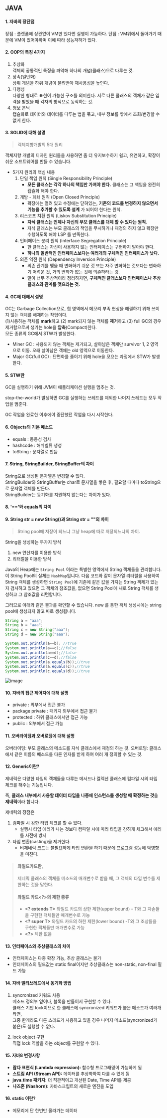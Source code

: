 ## JAVA

#### 1. 자바의 장단점
장점 : 플렛폼에 상관없이 VM만 있다면 실행이 가능하다.
단점 : VM위에서 돌아가기 때문에 VM이 있어야하며 이에 따라 성능저하가 있다.
#### 2. OOP의 특징 4가지

1) 추상화   
객체의 공통적인 특징을 파악해 하나의 개념(클래스)으로 다루는 것.   
2) 상속(일반화)  
상위 개념을 하위 개념이 물려받아 재사용성을 높인다.  
3) 다형성    
다양한 형태로 표현이 가능한 구조를 의미한다. 서로 다른 클래스의 객체가 같은 입력을 받았을 때 각자의 방식으로 동작하는 것.   
4) 정보 은닉   
캡슐화로 데이터와 데이터를 다루는 법을 묶고, 내부 정보를 밖에서 조회/변경할 수 없게 한다.   


#### 3. SOLID에 대해 설명

> 객체지향개발의 5대 원리

객체지향 개발의 디자인 원리들을 사용하면 좀 더 유지보수하기 쉽고, 유연하고, 확장이 쉬운 소프트웨어를 만들 수 있습니다. 

* 5가지 원리의 핵심 내용
  1. 단일 책임 원칙 (Single Responsibility Principle)
     * **모든 클래스는 각각 하나의 책임만 가져야 한다.** 클래스는 그 책임을 완전히 캡슐화 해야 한다. 
  2. 개방 - 폐쇄 원칙 (Open Closed Principle)
     * 확장에는 열려 있고 수정에는 닫혀있는, **기존의 코드를 변경하지 않으면서 기능을 추가할 수 있도록 설계** 가 되어야 한다는 원칙.
  3. 리스코프 치환 원칙 (Liskov Substitution Principle)
     * **자식 클래스는 언제나 자신의 부모 클래스를 대체 할 수 있다는 원칙.** 
     * 자식 클래스는 부모 클래스의 책임을 무시하거나 재정의 하지 않고 확장만 수행하도록 해야 LSP 를 만족한다. 
  4. 인터페이스 분리 원칙 (Interface Segregation Principle)
     * 한 클래스는 자신이 사용하지 않는 인터페이스는 구현하지 말아야 한다.
     * **하나의 일반적인 인터페이스보다는 여러개의 구체적인 인터페이스가 낫다.**
  5. 의존 역전 원칙 (Dependency Inversion Principle)
     * 의존 관계를 맺을 때 변화하기 쉬운 것 또는 자주 변화하는 것보다는 변화하기 어려운 것, 거의 변화가 없는 것에 의존하라는 것.
     * 말이 너무 추상적이라 정리하자면, **구체적인 클래스보다 인터페이스나 추상클래스와 관계를 맺으라는 것.** 

#### 4. GC에 대해서 설명   
GC는 Garbage Collection으로, 힙 영역에서 메모리 부족 현상을 해결하기 위해 쓰이지 않는 객체를 해제하는 작업이다.   
(1)사용하는 객체를 **mark**하고 (2) mark되지 않는 객체를 **제거**하고 (3) full GC의 경우 제거함으로써 생기는 hole을 **압축**(Compact)한다.   
모든 종류의 GC에서 STW가 발생한다.
* Miner GC : 사용되지 않는 객체는 제거되고, 살아남은 객체만 survivor 1, 2 영역으로 이동. 오래 살아남은 객체는 old 영역으로 이동한다.   
* Major GC(full GC) : 단편화를 줄이기 위해 hole을 모으는 과정에서 STW가 발생한다.    



#### 5. STW란

GC을 실행하기 위해 JVM이 애플리케이션 실행을 멈추는 것.

stop-the-world가 발생하면 GC를 실행하는 쓰레드를 제외한 나머지 쓰레드는 모두 작업을 멈춘다. 

GC 작업을 완료한 이후에야 중단했던 작업을 다시 시작한다.

#### 6. Objects의 기본 메소드
- equals : 동등성 검사
- hashcode : 해쉬벨류 생성
- toString : 문자열로 만듬

#### 7. String, StringBuilder, StringBuffer의 차이    
String으로 생성된 문자열은 변경할 수 없다.   
StringBuilder와 StringBuffer는 char로 문자열을 쌓은 후, 필요할 때마다 toString으로 문자열 객체를 만든다.   
StringBuilder는 동기화를 지원하지 않는다는 차이가 있다.    

#### 8. '=='와 equals의 차이
#### 9. String str = new String()과 String str = ""의 차이

> String pool에 저장이 되느냐 그냥 heap에 따로 저장되느냐의 차이.

String을 생성하는 두가지 방식

1. new 연산자를 이용한 방식
2. 리터럴을 이용한 방식

Java의 Heap에는 `String Pool` 이라는 특별한 영역에서 String 객체들을 관리합니다. 이 String Pool의 실체는 `HashMap`입니다. 다음 코드와 같이 문자열 리터럴을 사용하여 String 객체를 생성하면 `String Pool`에 기존에 같은 값을 가지는 String 객체가 있는지 검사하고 있으면 그 객체의 참조값을, 없으면 String Pool에 새로 String 객체를 생성하고 그 참조값을 리턴합니다.

그러므로 아래와 같은 결과를 확인할 수 있습니다. new 를 통한 객체 생성시에는 string pool에 생성되지 않고 따로 생성됩니다. 

~~~java
String a = "aaa";
String b = "aaa";
String c = new String("aaa");
String d = new String("aaa");

System.out.println(a==b); //true
System.out.println(a==c);//false
System.out.println(a==d);//false
System.out.println(c==d);//false
System.out.println(a.equals(b));//true
System.out.println(a.equals(c));//true
System.out.println(c.equals(d));//true
~~~

![image](https://user-images.githubusercontent.com/36303777/96821049-28df3780-1462-11eb-9cc3-389229ad0980.png)



#### 10. 자바의 접근 제어자에 대해 설명
- private : 외부에서 접근 불가
- package private : 패키지 외부에서 접근 불가
- protected : 하위 클래스에서만 접근 가능
- public : 외부에서 접근 가능

#### 11. 오버라이딩과 오버로딩에 대해 설명  

오버라이딩: 부모 클래스의 메소드를 자식 클래스에서 재정의 하는 것.
오버로딩: 클래스에서 같은 이름의 메소드를 다른 인자를 받게 하여 여러 개 정의할 수 있는 것.

#### 12. Generic이란?

제네릭은 다양한 타입의 객체들을 다루는 메서드나 컬렉션 클래스에 컴파일 시의 타입 체크를 해주는 기능입니다.

즉, **클래스 내부에서 사용할 데이터 타입을 나중에 인스턴스를 생성할 때 확정하는 것**을 **제네릭**이라 합니다.

제네릭의 장점은 

1. 컴파일 시 강한 타입 체크를 할 수 있다.
   - 실행시 타입 에러가 나는 것보다 컴파일 시에 미리 타입을 강하게 체크해서 에러를 사전에 방지
2. 타입 변환(casting)을 제거한다.
   - 비제네릭 코드는 불필요하게 타입 변환을 하기 때문에 프로그램 성능에 악영향을 미친다.

> #### 와일드카드란, 
>
> 제네릭 클래스의 객체를 메소드의 매개변수로 받을 때, 그 객체의 타입 변수를 제한하는 것을 말한다.
>
> #### 와일드 카드<?>의 제한 종류
>
> - **<? extends T>** 와일드 카드의 상한 제한(upper bound) - T와 그 자손들을 구현한 객체들만 매개변수로 가능
> - **<? super T>** 와일드 카드의 하한 제한(lower bound) -T와 그 조상들을 구현한 객체들만 매개변수로 가능
> - **<?>** 제한 없음

#### 13. 인터페이스와 추상클래스의 차이
- 인터페이스는 다중 확장 가능, 추상 클래스는 불가
- 인터페이스의 필드값는 static final이지만 추상클래스는 non-static, non-final 필드 가능

#### 14. 자바 멀티쓰레드에서 동기화 방법   

1) syncronized 키워드 사용    
메소드 정의부 옆이나, 블록을 만들어서 구현할 수 있다.  
클래스 기반 lock이므로 한 클래스에 syncronized 키워드가 붙은 메소드가 여러개라면,  
그중 한개라도 다른 스레드가 사용하고 있을 경우 나머지 메소드(syncronized가 붙은)도 실행할 수 없다.   

2) lock object 구현   
직접 lock 역할을 하는 object를 구현할 수 있다.    

#### 15. 자바8 변경사항

- **람다 표현식 (Lambda expression):** 함수형 프로그래밍이 가능하게 됨
- **스트림 API (Stream API):** 데이터를 추상화하여 다룰 수 있게 됨
- **java.time 패키지:** 더 직관적이고 개선된 Date, Time API를 제공
- **나즈혼 (Nashorn):** 자바스크립트의 새로운 엔진을 도입

#### 16. static 이란?
- 메모리에 단 한번만 올라가는 데이터
